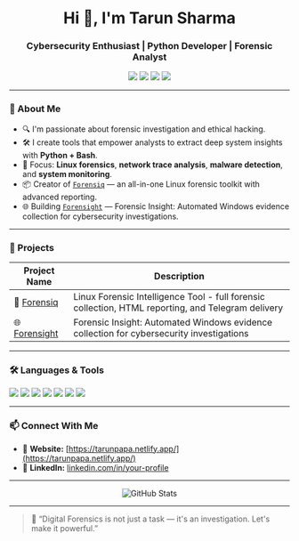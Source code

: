 <h1 align="center">Hi 👋, I'm Tarun Sharma</h1>
<h3 align="center">Cybersecurity Enthusiast | Python Developer | Forensic Analyst</h3>

<p align="center">
  <img src="https://img.shields.io/badge/Linux-Forensics-informational?style=flat&logo=linux&logoColor=white&color=2bbc8a"/>
  <img src="https://img.shields.io/badge/Python-Scripting-blue?style=flat&logo=python&logoColor=white"/>
  <img src="https://img.shields.io/badge/Hacking-Tools-red?style=flat"/>
  <img src="https://img.shields.io/badge/Automation-Linux-green?style=flat&logo=gnubash"/>
</p>

---

### 🧠 About Me
- 🔍 I'm passionate about forensic investigation and ethical hacking.
- 🛠 I create tools that empower analysts to extract deep system insights with **Python + Bash**.
- 🎯 Focus: **Linux forensics**, **network trace analysis**, **malware detection**, and **system monitoring**.
- 📦 Creator of [`Forensiq`](https://github.com/DeadpooHackes/Forensiq) — an all-in-one Linux forensic toolkit with advanced reporting.
- 🌐 Building [`Forensight`](https://github.com/DeadpooHackes/ForenSight) — Forensic Insight: Automated Windows evidence collection for cybersecurity investigations.

---

### 🚀 Projects

| Project Name | Description |
|--------------|-------------|
| 🔎 [Forensiq](https://github.com/DeadpooHackes/Forensiq) | Linux Forensic Intelligence Tool - full forensic collection, HTML reporting, and Telegram delivery |
| 🌐 [Forensight](https://github.com/DeadpooHackes/ForenSight) | Forensic Insight: Automated Windows evidence collection for cybersecurity investigations |

---

### 🛠 Languages & Tools
<p>
  <img src="https://img.shields.io/badge/Python-Expert-informational?style=flat&logo=python&logoColor=white&color=yellowgreen"/>
  <img src="https://img.shields.io/badge/Bash-Scripting-lightgrey?style=flat&logo=gnubash"/>
  <img src="https://img.shields.io/badge/Linux-CommandLine-informational?style=flat&logo=linux"/>
  <img src="https://img.shields.io/badge/Flask-WebApp-blue?style=flat&logo=flask"/>
  <img src="https://img.shields.io/badge/HTML-Reports-orange?style=flat&logo=html5"/>
  <img src="https://img.shields.io/badge/Telegram-API-blue?style=flat&logo=telegram"/>
  <img src="https://img.shields.io/badge/Discord-Bot-7289da?style=flat&logo=discord&logoColor=white"/>
</p>

---

### 📫 Connect With Me

- 🔗 **Website:** [https://tarunpapa.netlify.app/](https://tarunpapa.netlify.app/)  
- 💼 **LinkedIn:** [linkedin.com/in/your-profile](https://www.linkedin.com/in/tarun-kumar-sharma-b99b00305)

---

<p align="center">
  <img src="https://github-readme-stats.vercel.app/api?username=TarunSharma-OSS&show_icons=true&theme=dark&hide_title=true" alt="GitHub Stats" />
</p>

---

> 💬 “Digital Forensics is not just a task — it's an investigation. Let's make it powerful.”
